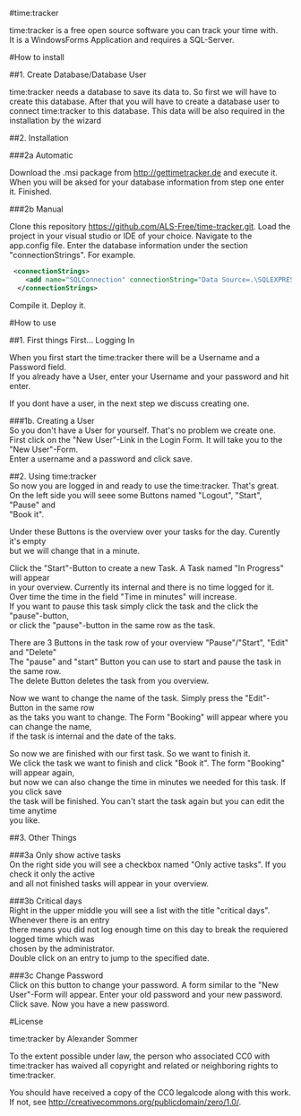 #time:tracker

time:tracker is a free open source software you can track your time with.  
It is a WindowsForms Application and requires a SQL-Server.

#How to install

##1. Create Database/Database User

time:tracker needs a database to save its data to. So first we will have to create this database. After that you will have to
create a database user to connect time:tracker to this database. This data will be also required in the installation by the wizard

##2. Installation

###2a Automatic

Download the .msi package from http://gettimetracker.de and execute it. When you will be aksed for your database information from step one enter it. Finished.

###2b Manual

Clone this repository <a>https://github.com/ALS-Free/time-tracker.git</a>. Load the project in your visual studio or IDE of your choice. Navigate to the app.config file. Enter the database information under the section "connectionStrings". For example.

```xml
 <connectionStrings>
    <add name="SQLConnection" connectionString="Data Source=.\SQLEXPRESS;Initial Catalog=*YourDatabase*;User ID=*YourDatabaseUserId*;Password=*YourDatabaseUserPassword*" />
  </connectionStrings>
```

Compile it. Deploy it.


#How to use
  
##1. First things First... Logging In  
  
When you first start the time:tracker there will be a Username and a Password field.  
If you already have a User, enter your Username and your password and hit enter.  
  
If you dont have a user, in the next step we discuss creating one.  

###1b. Creating a User  
So you don't have a User for yourself. That's no problem we create one.  
First click on the "New User"-Link in the Login Form. It will take you to the   
"New User"-Form.   
Enter a username and a password and click save.  
  
##2. Using time:tracker  
So now you are logged in and ready to use the time:tracker. That's great.  
On the left side you will seee some Buttons named "Logout", "Start", "Pause" and   
"Book it".  

Under these Buttons is the overview over your tasks for the day. Curently it's empty  
but we will change that in a minute.  
  
Click the "Start"-Button to create a new Task. A Task named "In Progress" will appear  
in your overview. Currently its internal and there is no time logged for it.  
Over time the time in the field "Time in minutes" will increase.  
If you want to pause this task simply click the task and the click the "pause"-button,  
or click the "pause"-button in the same row as the task. 
  
There are 3 Buttons in the task row of your overview "Pause"/"Start", "Edit" and "Delete"  
The "pause" and "start" Button you can use to start and pause the task in the same row.  
The delete Button deletes the task from you overview.  
  
Now we want to change the name of the task. Simply press the "Edit"-Button in the same row  
as the taks you want to change. The Form "Booking" will appear where you can change the name,  
if the task is internal and the date of the taks.  
  
So now we are finished with our first task. So we want to finish it.  
We click the task we want to finish and click "Book it". The form "Booking" will appear again,  
but now we can also change the time in minutes we needed for this task. If you click save   
the task will be finished. You can't start the task again but you can edit the time anytime   
you like.  
  
##3. Other Things  
  
###3a Only show active tasks  
On the right side you will see a checkbox named "Only active tasks". If you check it only the active  
and all not finished tasks will appear in your overview.  
  
###3b Critical days  
Right in the upper middle you will see a list with the title "critical days". Whenever there is an entry  
there means you did not log enough time on this day to break the requiered logged time which was  
chosen by the administrator.  
Double click on an entry to jump to the specified date.  
  
###3c Change Password  
Click on this button to change your password. A form similar to the "New User"-Form will appear. 
Enter your old password and your new password. Click save. Now you have a new password.  



#License

time:tracker by Alexander Sommer

To the extent possible under law, the person who associated CC0 with
time:tracker has waived all copyright and related or neighboring rights
to time:tracker.

You should have received a copy of the CC0 legalcode along with this
work.  If not, see <http://creativecommons.org/publicdomain/zero/1.0/>.

